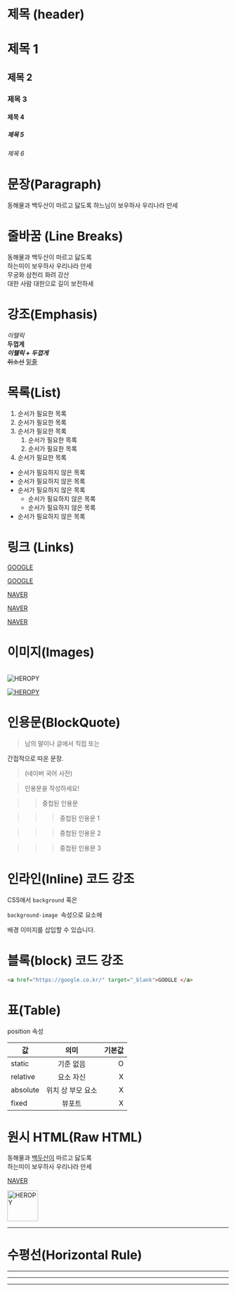 # 제목 (header)

# 제목 1
## 제목 2
### 제목 3 
#### 제목 4
##### 제목 5
###### 제목 6

# 문장(Paragraph)

동해물과 백두산이 마르고 닳도록 
하느님이 보우하사 우리나라 만세

# 줄바꿈 (Line Breaks)

 동해물과 백두산이 마르고 닳도록  
 하는미이 보우하사 우리나라 만세  
 무궁화 삼천리 화려 강산<br/>
 대한 사람 대한으로 길이 보전하세
 
 # 강조(Emphasis)

 _이텔릭_  
 **두껍게**  
 **_이텔릭 + 두껍게_**  
 ~~취소선~~
 <u>밑줄</u>  
 
 # 목록(List)

 1. 순서가 필요한 목록
 1. 순서가 필요한 목록
 1. 순서가 필요한 목록
    1. 순서가 필요한 목록  
    1. 순서가 필요한 목록 
 1. 순서가 필요한 목록

 - 순서가 필요하지 않은 목록
 - 순서가 필요하지 않은 목록
 - 순서가 필요하지 않은 목록
    - 순서가 필요하지 않은 목록
    - 순서가 필요하지 않은 목록
 - 순서가 필요하지 않은 목록

# 링크 (Links)

<a href="https://google.com">GOOGLE </a>

[GOOGLE](https://google.com)

<a href="https://naver.com" title="NAVER로 이동!">NAVER </a> 

[NAVER](https://naver.com "NAVER로 이동!")
    

<a href="https://naver.com" title="NAVER로 이동!"
 target ="_blank">NAVER </a>

 #  이미지(Images)

![]()

![HEROPY](https://heropy.blog/css/images/logo.png)

[![HEROPY](https://heropy.blog/css/images/logo.png)](https://heropy.blog/)






# 인용문(BlockQuote)

>남의 말이나 글에서 직접 또는 

간접적으로 따온 문장.

>(네이버 국어 사전)

>인용문을 작성하세요!

>> 중첩된 인용문

>>>중첩된 인용문 1

>>>중첩된 인용문 2

>>>중첩된 인용문 3

# 인라인(Inline) 코드 강조

CSS애서 `background` 혹은  

`background-image `속성으로 요소에  

배경 이미지를 삽입할 수 있습니다.

# 블록(block) 코드 강조

```html
<a href="https://google.co.kr/" target="_blank">GOOGLE </a>
``` 


# 표(Table)

position 속성

값 | 의미 | 기본값
--|:--:|--:
static | 기준 없음 | O
relative | 요소 자신 | X
absolute | 위치 상 부모 요소 | X
fixed | 뷰포트 | X


# 원시 HTML(Raw HTML)

동해물과 <u>백두산이</u> 마르고 닳도록<br/>
하는미이 보우하사 우리나라 만세 

<a href="https://naver.com" title="NAVER로 이동!"
 target ="_blank">NAVER </a>

 <img width="70" src ="https://heropy.blog/css/images/logo.png" alt="HEROPY" /> 


---

 # 수평선(Horizontal Rule)

 ---

 ***

 ___